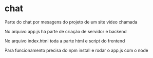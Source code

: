 # chat

Parte do chat por mesagens do projeto de um site video chamada

No arquivo app.js há parte de criação de servidor e backend

No arquivo index.html toda a parte html e script do frontend

Para funcionamento precisa do npm install e rodar o app.js com o node 

